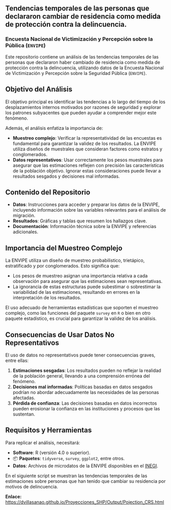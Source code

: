 
<!-- README.md is generated from README.Rmd. Please edit that file -->

## Tendencias temporales de las personas que declararon cambiar de residencia como medida de protección contra la delincuencia.

### Encuesta Nacional de Victimización y Percepción sobre la Pública (`ENVIPE`)

<!-- badges: start -->
<!-- badges: end -->

Este repositorio contiene un análisis de las tendencias temporales de
las personas que declararon haber cambiado de residencia como medida de
protección contra la delincuencia, utilizando datos de la Encuesta
Nacional de Victimización y Percepción sobre la Seguridad Pública
(`ENVIPE`).

## Objetivo del Análisis

El objetivo principal es identificar las tendencias a lo largo del
tiempo de los desplazamientos internos motivados por razones de
seguridad y explorar los patrones subyacentes que pueden ayudar a
comprender mejor este fenómeno.

Además, el análisis enfatiza la importancia de:

- **Muestreo complejo**: Verificar la representatividad de las encuestas
  es fundamental para garantizar la validez de los resultados. La ENVIPE
  utiliza diseños de muestrales que consideran factores como estratos y
  conglomerados.  
- **Datos representativos**: Usar correctamente los pesos muestrales
  para asegurar que las estimaciones reflejen con precisión las
  características de la población objetivo. Ignorar estas
  consideraciones puede llevar a resultados sesgados y decisiones mal
  informadas.

## Contenido del Repositorio

- **Datos**: Instrucciones para acceder y preparar los datos de la
  ENVIPE, incluyendo información sobre las variables relevantes para el
  análisis de migración.
- **Resultados**: Gráficas y tablas que resumen los hallazgos clave.
- **Documentación**: Información técnica sobre la ENVIPE y referencias
  adicionales.

## Importancia del Muestreo Complejo

La ENVIPE utiliza un diseño de muestreo probabilistico, trietápico,
estratificado y por conglomerados. Esto significa que:

- Los pesos de muestreo asignan una importancia relativa a cada
  observación para asegurar que las estimaciones sean representativas.
- La ignorancia de estas estructuras puede subestimar o sobrestimar la
  variabilidad de las estimaciones, resultando en errores en la
  interpretación de los resultados.

El uso adecuado de herramientas estadísticas que soporten el muestreo
complejo, como las funciones del paquete `survey` en `R` o bien en otro
paquete estadístico, es crucial para garantizar la validez de los
análisis.

## Consecuencias de Usar Datos No Representativos

El uso de datos no representativos puede tener consecuencias graves,
entre ellas:

1.  **Estimaciones sesgadas**: Los resultados pueden no reflejar la
    realidad de la población general, llevando a una comprensión errónea
    del fenómeno.
2.  **Decisiones mal informadas**: Políticas basadas en datos sesgados
    podrían no abordar adecuadamente las necesidades de las personas
    afectadas.
3.  **Pérdida de confianza**: Las decisiones basadas en datos
    incorrectos pueden erosionar la confianza en las instituciones y
    procesos que las sustentan.

## Requisitos y Herramientas

Para replicar el análisis, necesitará:

- **Software**: R (versión 4.0 o superior).
- 📦 **Paquetes**: `tidyverse`, `survey`, `ggplot2`, entre otros.
- **Datos**: Archivos de microdatos de la ENVIPE disponibles en el
  [INEGI](https://www.inegi.org.mx).

En el siguiente script se muestran las tendencias temporales de las
estimaciones sobre personas que han tenido que cambiar su residencia por
motivos de delincuencia.

**Enlace:**
<https://dvillasanao.github.io/Proyecciones_SHP/Output/Pojection_CRS.html>

